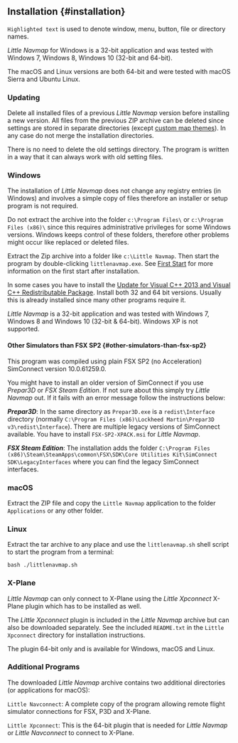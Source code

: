 ## Installation {#installation}

`Highlighted text` is used to denote window, menu, button, file or directory names.

*Little Navmap* for Windows is a 32-bit application and was tested with Windows 7, Windows 8, Windows 10 \(32-bit and 64-bit\).

The macOS and Linux versions are both 64-bit and were tested with macOS Sierra and Ubuntu Linux.

### Updating
Delete all installed files of a previous _Little Navmap_ version before installing a new version. All files from the previous ZIP archive can be deleted since settings are stored in separate directories \(except [custom map themes](MAPTHEMES.md)\). In any case do not merge the installation directories.

There is no need to delete the old settings directory. The program is written in a way that it can always work with old setting files.

### Windows
The installation of _Little Navmap_ does not change any registry entries \(in Windows\) and involves a simple copy of files therefore an installer or setup program is not required.

Do not extract the archive into the folder `c:\Program Files\` or `c:\Program Files (x86)\` since this requires administrative privileges for some Windows versions. Windows keeps control of these folders, therefore other problems might occur like replaced or deleted files.

Extract the Zip archive into a folder like `c:\Little Navmap`. Then start the program by double-clicking `littlenavmap.exe`. See [First Start](INTRO.md#first-start) for more information on the first start after installation.

In some cases you have to install the [Update for Visual C\+\+ 2013 and Visual C\+\+ Redistributable Package](https://support.microsoft.com/en-us/help/3179560/update-for-visual-c-2013-and-visual-c-redistributable-package). Install both 32 and 64 bit versions.
Usually this is already installed since many other programs require it.

_Little Navmap_ is a 32-bit application and was tested with Windows 7, Windows 8 and Windows 10 \(32-bit & 64-bit\). Windows XP is not supported.

#### Other Simulators than FSX SP2 {#other-simulators-than-fsx-sp2}

This program was compiled using plain FSX SP2 \(no Acceleration\) SimConnect version 10.0.61259.0.

You might have to install an older version of SimConnect if you use _Prepar3D_ or _FSX Steam Edition_. If not sure about this simply try _Little Navmap_ out. If it fails with an error message follow the instructions below:

_**Prepar3D**_: In the same directory as `Prepar3D.exe` is a `redist\Interface` directory \(normally `C:\Program Files (x86)\Lockheed Martin\Prepar3D v3\redist\Interface`\). There are multiple legacy versions of SimConnect available. You have to install `FSX-SP2-XPACK.msi` for _Little Navmap_.

_**FSX Steam Edition**_: The installation adds the folder `C:\Program Files (x86)\Steam\SteamApps\common\FSX\SDK\Core Utilities Kit\SimConnect SDK\LegacyInterfaces` where you can find the legacy SimConnect interfaces.

### macOS

Extract the ZIP file and copy the `Little Navmap` application to the folder `Applications` or any other folder.

### Linux

Extract the tar archive to any place and use the `littlenavmap.sh` shell script to start the program from a terminal:

`bash ./littlenavmap.sh`

### X-Plane

*Little Navmap* can only connect to X-Plane using the *Little Xpconnect* X-Plane plugin which has to be installed as well.

The *Little Xpconnect* plugin is included in the *Little Navmap* archive but can also be downloaded separately. See the included `README.txt` in the `Little Xpconnect` directory for installation instructions.

The plugin 64-bit only and is available for Windows, macOS and Linux.

### Additional Programs

The downloaded *Little Navmap* archive contains two additional directories \(or applications for macOS\):

`Little Navconnect`: A complete copy of the program allowing remote flight simulator connections for FSX, P3D and X-Plane.

`Little Xpconnect`: This is the 64-bit plugin that is needed for *Little Navmap* or *Little Navconnect* to connect to X-Plane.
